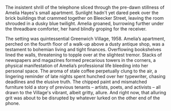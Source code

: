 The insistent shrill of the telephone sliced through the pre-dawn stillness of Amelia Hayes's small apartment. Sunlight hadn't yet dared peek over the brick buildings that crammed together on Bleecker Street, leaving the room shrouded in a dusky blue twilight. Amelia groaned, burrowing further under the threadbare comforter, her hand blindly groping for the receiver.

The setting was quintessential Greenwich Village, 1958. Amelia’s apartment, perched on the fourth floor of a walk-up above a dusty antique shop, was a testament to bohemian living and tight finances. Overflowing bookshelves lined the walls, threatening to topple over at the slightest tremor. Stacks of newspapers and magazines formed precarious towers in the corners, a physical manifestation of Amelia’s professional life bleeding into her personal space. The aroma of stale coffee perpetually clung to the air, a lingering reminder of late nights spent hunched over her typewriter, chasing deadlines and the elusive truth. The chipped paint and mismatched furniture told a story of previous tenants – artists, poets, and activists – all drawn to the Village's vibrant, albeit gritty, allure. And right now, that alluring grit was about to be disrupted by whatever lurked on the other end of the phone.
